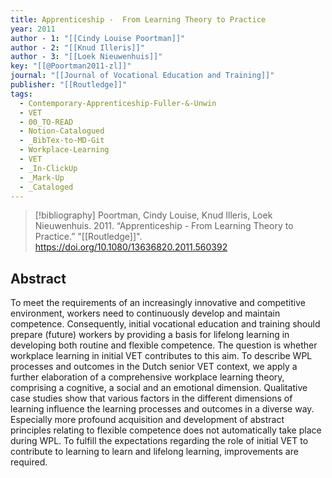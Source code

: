 ```yaml
---
title: Apprenticeship -  From Learning Theory to Practice
year: 2011
author - 1: "[[Cindy Louise Poortman]]"
author - 2: "[[Knud Illeris]]"
author - 3: "[[Loek Nieuwenhuis]]"
key: "[[@Poortman2011-zl]]"
journal: "[[Journal of Vocational Education and Training]]"
publisher: "[[Routledge]]"
tags:
  - Contemporary-Apprenticeship-Fuller-&-Unwin
  - VET
  - 00_TO-READ
  - Notion-Catalogued
  - _BibTex-to-MD-Git
  - Workplace-Learning
  - VET
  - _In-ClickUp
  - _Mark-Up
  - _Cataloged
---
```


> [!bibliography]
> Poortman, Cindy Louise, Knud Illeris, Loek Nieuwenhuis. 2011. “Apprenticeship -  From Learning Theory to Practice.” "[[Routledge]]". https://doi.org/10.1080/13636820.2011.560392

## Abstract
To meet the requirements of an increasingly innovative and competitive environment, workers need to continuously develop and maintain competence. Consequently, initial vocational education and training should prepare (future) workers by providing a basis for lifelong learning in developing both routine and flexible competence. The question is whether workplace learning in initial VET contributes to this aim. To describe WPL processes and outcomes in the Dutch senior VET context, we apply a further elaboration of a comprehensive workplace learning theory, comprising a cognitive, a social and an emotional dimension. Qualitative case studies show that various factors in the different dimensions of learning influence the learning processes and outcomes in a diverse way. Especially more profound acquisition and development of abstract principles relating to flexible competence does not automatically take place during WPL. To fulfill the expectations regarding the role of initial VET to contribute to learning to learn and lifelong learning, improvements are required.
